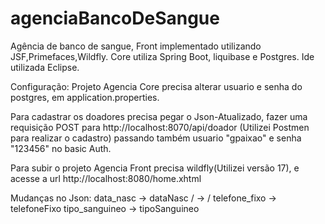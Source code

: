 # agenciaBancoDeSangue
Agência de banco de sangue, Front implementado utilizando JSF,Primefaces,Wildfly. Core utiliza Spring Boot, liquibase e Postgres. Ide utilizada Eclipse.

Configuração:
Projeto Agencia Core precisa alterar usuario e senha do postgres, em application.properties.


Para cadastrar os doadores precisa pegar o Json-Atualizado, fazer uma requisição POST para http://localhost:8070/api/doador (Utilizei Postmen para realizar o cadastro) passando também usuario "gpaixao" e senha "123456" no basic Auth.

Para subir o projeto Agencia Front precisa wildfly(Utilizei versão 17), e acesse a url http://localhost:8080/home.xhtml

Mudanças no Json:
data_nasc -> dataNasc
\/ -> / 
telefone_fixo -> telefoneFixo
tipo_sanguineo -> tipoSanguineo



